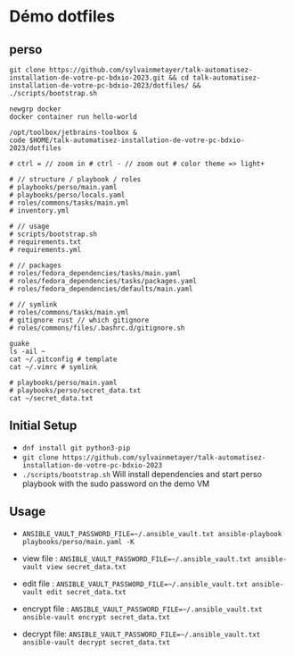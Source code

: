 # Démo dotfiles

## perso

```shell
git clone https://github.com/sylvainmetayer/talk-automatisez-installation-de-votre-pc-bdxio-2023.git && cd talk-automatisez-installation-de-votre-pc-bdxio-2023/dotfiles/ && ./scripts/bootstrap.sh

newgrp docker
docker container run hello-world

/opt/toolbox/jetbrains-toolbox &
code $HOME/talk-automatisez-installation-de-votre-pc-bdxio-2023/dotfiles

# ctrl = // zoom in # ctrl - // zoom out # color theme => light+

# // structure / playbook / roles
# playbooks/perso/main.yaml
# playbooks/perso/locals.yaml
# roles/commons/tasks/main.yml
# inventory.yml

# // usage
# scripts/bootstrap.sh
# requirements.txt
# requirements.yml

# // packages
# roles/fedora_dependencies/tasks/main.yaml
# roles/fedora_dependencies/tasks/packages.yaml
# roles/fedora_dependencies/defaults/main.yaml

# // symlink
# roles/commons/tasks/main.yml
# gitignore rust // which gitignore
# roles/commons/files/.bashrc.d/gitignore.sh

guake
ls -ail ~
cat ~/.gitconfig # template
cat ~/.vimrc # symlink

# playbooks/perso/main.yaml
# playbooks/perso/secret_data.txt
cat ~/secret_data.txt
```

## Initial Setup

- `dnf install git python3-pip`
- `git clone https://github.com/sylvainmetayer/talk-automatisez-installation-de-votre-pc-bdxio-2023`
- `./scripts/bootstrap.sh` Will install dependencies and start perso playbook with the sudo password on the demo VM

## Usage

- `ANSIBLE_VAULT_PASSWORD_FILE=~/.ansible_vault.txt ansible-playbook playbooks/perso/main.yaml -K`

- view file : `ANSIBLE_VAULT_PASSWORD_FILE=~/.ansible_vault.txt ansible-vault view secret_data.txt`
- edit file : `ANSIBLE_VAULT_PASSWORD_FILE=~/.ansible_vault.txt ansible-vault edit secret_data.txt`
- encrypt file : `ANSIBLE_VAULT_PASSWORD_FILE=~/.ansible_vault.txt ansible-vault encrypt secret_data.txt`
- decrypt file: `ANSIBLE_VAULT_PASSWORD_FILE=~/.ansible_vault.txt ansible-vault decrypt secret_data.txt`
